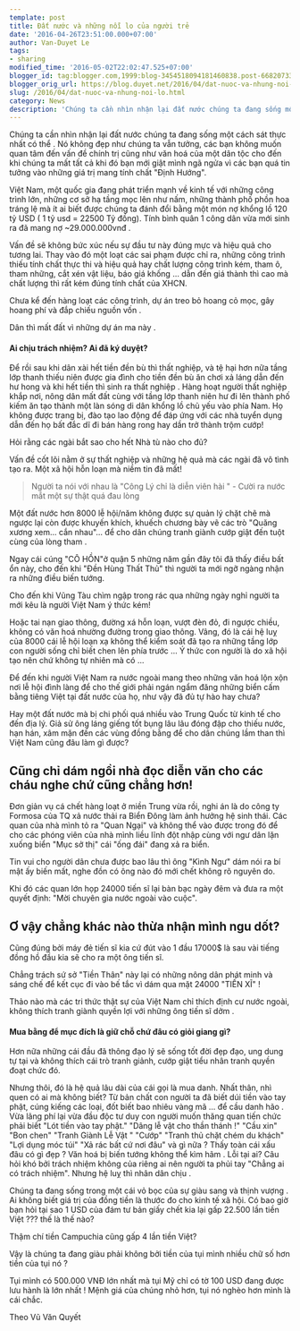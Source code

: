 ```yaml
---
template: post
title: Đất nước và những nỗi lo của người trẻ
date: '2016-04-26T23:51:00.000+07:00'
author: Van-Duyet Le
tags:
- sharing
modified_time: '2016-05-02T22:02:47.525+07:00'
blogger_id: tag:blogger.com,1999:blog-3454518094181460838.post-6682073367308975643
blogger_orig_url: https://blog.duyet.net/2016/04/dat-nuoc-va-nhung-noi-lo.html
slug: /2016/04/dat-nuoc-va-nhung-noi-lo.html
category: News
description: 'Chúng ta cần nhìn nhận lại đất nước chúng ta đang sống một cách sát thực nhất có thể. Nó không đẹp như chúng ta vẫn tưởng, các bạn không muốn quan tâm đến vấn đề chính trị cũng như văn hoá của một dân tộc cho đến khi chúng ta mất tất cả khi đó bạn mới giật mình ngã ngửa vì các bạn quá tin tưởng vào những giá trị mang tính chất "Định Hướng".'
---
```


Chúng ta cần nhìn nhận lại đất nước chúng ta đang sống một cách sát thực nhất có thể .
Nó không đẹp như chúng ta vẫn tưởng, các bạn không muốn quan tâm đến vấn đề chính trị cũng như văn hoá của một dân tộc cho đến khi chúng ta mất tất cả khi đó bạn mới giật mình ngã ngửa vì các bạn quá tin tưởng vào những giá trị mang tính chất "Định Hướng".

Việt Nam, một quốc gia đang phát triển mạnh về kinh tế với những công trình lớn, những cơ sở hạ tầng mọc lên như nấm, những thành phố phồn hoa tráng lệ mà ít ai biết được chúng ta đánh đổi bằng một món nợ khổng lồ 120 tỷ USD ( 1 tỷ usd = 22500 Tỷ đồng).
Tính bình quân 1 công dân vừa mới sinh ra đã mang nợ ~29.000.000vnđ .

Vấn đề sẽ không bức xúc nếu sự đầu tư này đúng mực và hiệu quả cho tương lai. Thay vào đó một loạt các sai phạm được chỉ ra, những công trình thiếu tính chất thực thi và hiệu quả hay chất lượng công trình kém, tham ô, tham những, cắt xén vật liệu, báo giá khống ... dẫn đến giá thành thì cao mà chất lượng thì rất kém đúng tính chất của XHCN.

Chưa kể đến hàng loạt các công trình, dự án treo bỏ hoang cỏ mọc, gây hoang phí và đắp chiếu nguồn vốn .

Dân thì mất đất vì những dự án ma này .

#### Ai chịu trách nhiệm? Ai đã ký duyệt? ####
Để rồi sau khi dân xài hết tiền đền bù thì thất nghiệp, và tệ hại hơn nữa tầng lớp thanh thiếu niên được gia đình cho tiền đền bù ăn chơi xả láng dẫn đến hư hong và khi hết tiền thì sinh ra thất nghiệp .
Hàng hoạt người thất nghiệp khắp nơi, nông dân mất đất cùng với tầng lớp thanh niên hư đi lên thành phố kiếm ăn tạo thành một làn sóng di dân khổng lồ chủ yếu vào phía Nam.
Họ không được trang bị, đào tạo lao động để đáp ứng với các nhà tuyển dụng dẫn đến họ bất đắc dĩ đi bán hàng rong hay dần trở thành trộm cướp!

Hỏi rằng các ngài bắt sao cho hết Nhà tù nào cho đủ?

Vấn đề cốt lõi nằm ở sự thất nghiệp và những hệ quả mà các ngài đã vô tình tạo ra.
Một xã hội hỗn loạn mà niềm tin đã mất!

> Người ta nói với nhau là "Công Lý chỉ là diễn viên hài " - Cười ra nước mắt một sự thật quá đau lòng 

Một đất nước hơn 8000 lễ hội/năm không được sự quản lý chặt chẽ mà ngược lại còn được khuyến khích, khuếch chương bày vẽ các trò "Quăng xương xem... cắn nhau"... để cho dân chúng tranh giành cướp giật đến tuột cùng của lòng tham .

Ngay cái cúng "CÔ HỒN"ở quận 5 những năm gần đây tôi đã thấy điều bất ổn này, cho đến khi "Đền Hùng Thất Thủ" thì người ta mới ngỡ ngàng nhận ra những điều biến tướng.

Cho đến khi Vũng Tàu chìm ngập trong rác qua những ngày nghỉ người ta mới kêu là người Việt Nam ý thức kém!

Hoặc tai nạn giao thông, đường xá hỗn loạn, vượt đèn đỏ, đi ngược chiều, không có văn hoá nhường đường trong giao thông. Vâng, đó là cái hệ luỵ của 8000 cái lễ hội loạn xạ không thể kiểm soát đã tạo ra những tầng lớp con người sống chỉ biết chen lên phía trước ...
Ý thức con người là do xã hội tạo nên chứ không tự nhiên mà có ...

Để đến khi người Việt Nam ra nước ngoài mang theo những văn hoá lộn xộn nơi lễ hội đình làng để cho thế giới phải ngán ngẩm đăng những biển cấm bằng tiêng Việt tại đất nước của họ, như vậy đã đủ tự hào hay chưa?

Hay một đất nước mà bị chi phối quá nhiều vào Trung Quốc từ kinh tế cho đến địa lý. Giả sử ông láng giếng tốt bụng lâu lâu đóng đập cho thiếu nước, hạn hán, xâm mặn đến các vùng đồng bằng để cho dân chúng lầm than thì Việt Nam cũng đâu làm gì được?

## Cũng chỉ dám ngồi nhà đọc diễn văn cho các cháu nghe chứ cũng chẳng hơn! ##
Đơn giản vụ cá chết hàng loạt ở miền Trung vừa rồi, nghi án là do công ty Formosa của TQ xả nước thải ra Biển Đông làm ảnh hưởng hệ sinh thái. Các quan của nhà mình tỏ ra "Quan Ngại" và không thể vào được trong đó để cho các phóng viên của nhà mình liều lĩnh đột nhập cùng với ngư dân lặn xuống biển "Mục sở thị" cái "ống đái" đang xả ra biển.

Tin vui cho người dân chưa được bao lâu thì ông "Kình Ngư" dám nói ra bí mật ấy biến mất, nghe đồn có ông nào đó mới chết không rõ nguyên do.

Khi đó các quan lớn họp 24000 tiến sĩ lại bàn bạc ngày đêm và đưa ra một quyết định: "Mời chuyên gia nước ngoài vào cuộc".

## Ơ vậy chẳng khác nào thừa nhận mình ngu dốt? ##
Cũng đúng bởi máy đẻ tiến sĩ kia cứ đút vào 1 đầu 17000$ là sau vài tiếng đồng hồ đầu kia sẽ cho ra một ông tiến sĩ.

Chẳng trách sứ sở "Tiền Thân" này lại có những nông dân phát minh và sáng chế để kết cục đi vào bế tắc vì dám qua mặt 24000 "TIẾN XĨ" !

Thảo nào mà các tri thức thật sự của Việt Nam chỉ thích định cư nước ngoài, không thích tranh giành quyền lợi với những ông tiến sĩ dởm .

#### Mua bằng để mục đích là giữ chỗ chứ đâu có giỏi giang gì? ####
Hơn nữa những cái đầu đã thông đạo lý sẽ sống tốt đời đẹp đạo, ung dung tự tại và không thích cái trò tranh giảnh, cướp giật tiểu nhân tranh quyền đoạt chức đó.

Nhưng thôi, đó là hệ quả lâu dài của cái gọi là mua danh. Nhất thân, nhì quen có ai mà không biết?
Từ bản chất con người ta đã biết dúi tiền vào tay phật, cúng kiếng các loại, đốt biết bao nhiêu vàng mã ... để cầu danh hão .
Vừa lãng phí lại vừa đầu độc tư duy con người muốn thăng quan tiến chức phải biết
"Lót tiền vào tay phật."
"Dâng lễ vật cho thần thánh !"
"Cầu xin"
"Bon chen"
"Tranh Giành Lễ Vật "
"Cướp"
"Tranh thủ chặt chém du khách"
"Lợi dụng móc túi"
"Xả rác bất cứ nơi đâu"
và gì nữa ? Thấy toàn cái xấu đâu có gì đẹp ?
Văn hoá bị biến tướng không thể kìm hãm .
Lỗi tại ai? Câu hỏi khó bởi trách nhiệm không của riêng ai nên người ta phủi tay "Chẳng ai có trách nhiệm". Nhưng hệ luỵ thì nhân dân chịu .

Chúng ta đang sống trong một cái vỏ bọc của sự giàu sang và thịnh vượng .
Ai không biết giá trị của đồng tiền là thước đo cho kinh tế xã hội. Có bao giờ bạn hỏi tại sao 1 USD của đám tư bản giấy chết kia lại gấp 22.500 lần tiền Việt ??? thế là thế nào?

Thậm chí tiền Campuchia cũng gấp 4 lần tiền Việt?

Vậy là chúng ta đang giàu phải không bởi tiền của tụi mình nhiều chữ số hơn tiền của tụi nó ?

Tụi mình có 500.000 VNĐ lớn nhất mà tụi Mỹ chỉ có tờ 100 USD đang được lưu hành là lớn nhất ! Mệnh giá của chúng nhỏ hơn, tụi nó nghèo hơn mình là cái chắc.

Theo Vũ Văn Quyết
